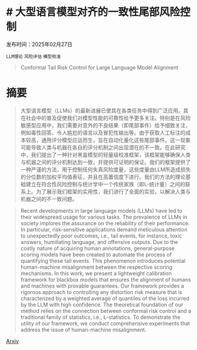 # # 大型语言模型对齐的一致性尾部风险控制

发布时间：2025年02月27日

`LLM理论` `风险评估` `模型校准`

> Conformal Tail Risk Control for Large Language Model Alignment

# 摘要

> 大型语言模型（LLMs）的最新进展已使其在各类任务中得到广泛应用。其在社会中的普及促使我们对模型性能的可靠性给予更多关注。特别是在风险敏感型应用中，我们需要对意外的不良结果（即尾部事件）给予细致关注，例如毒性回答、令人尴尬的语言以及冒犯性输出等。由于获取人工标注的成本较高，通用评分模型应运而生，旨在自动化量化这些尾部事件。这一现象可能导致人类与机器在各自的评分机制之间出现潜在的不一致。在此研究中，我们提出了一种针对黑盒模型的轻量级校准框架，该框架能够确保人类与机器之间的评分机制达到一致，并提供可证明的保证。我们的框架提供了一种严谨的方法，用于控制任何失真风险度量，这些度量由LLM所造成损失的分位数的加权平均值表征，并且在高置信度下进行。我们的方法的理论基础建立在符合性风险控制与统计学中一个传统家族（即L-统计量）之间的联系上。为了展示我们框架的实用性，我们进行了全面的实验，以解决人类与机器之间的不一致问题。

> Recent developments in large language models (LLMs) have led to their widespread usage for various tasks. The prevalence of LLMs in society implores the assurance on the reliability of their performance. In particular, risk-sensitive applications demand meticulous attention to unexpectedly poor outcomes, i.e., tail events, for instance, toxic answers, humiliating language, and offensive outputs. Due to the costly nature of acquiring human annotations, general-purpose scoring models have been created to automate the process of quantifying these tail events. This phenomenon introduces potential human-machine misalignment between the respective scoring mechanisms. In this work, we present a lightweight calibration framework for blackbox models that ensures the alignment of humans and machines with provable guarantees. Our framework provides a rigorous approach to controlling any distortion risk measure that is characterized by a weighted average of quantiles of the loss incurred by the LLM with high confidence. The theoretical foundation of our method relies on the connection between conformal risk control and a traditional family of statistics, i.e., L-statistics. To demonstrate the utility of our framework, we conduct comprehensive experiments that address the issue of human-machine misalignment.

[Arxiv](https://arxiv.org/abs/2502.20285)